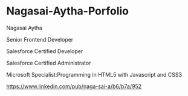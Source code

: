 # Nagasai-Aytha-Porfolio

Nagasai Aytha

Senior Frontend Developer

Salesforce Certified Developer

Salesforce Certified Administrator 

Microsoft Specialist:Programming in HTML5 with Javascript and CSS3

https://www.linkedin.com/pub/naga-sai-a/b6/b7a/952

